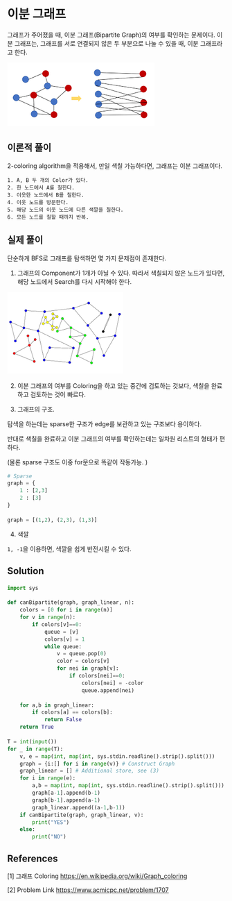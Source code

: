 # 이분 그래프 

그래프가 주어졌을 때, 이분 그래프(Bipartite Graph)의 여부를 확인하는 문제이다. 
이분 그래프는, 그래프를 서로 연결되지 않은 두 부분으로 나눌 수 있을 때, 이분 그래프라고 한다. 

![](../../docs/bipartite.png)


## 이론적 풀이

2-coloring algorithm을 적용해서, 만일 색칠 가능하다면, 그래프는 이분 그래프이다. 

```
1. A, B 두 개의 Color가 있다. 
2. 한 노드에서 A를 칠한다. 
3. 이웃한 노드에서 B를 칠한다. 
4. 이웃 노드를 방문한다. 
5. 해당 노드의 이웃 노드에 다른 색깔을 칠한다. 
6. 모든 노드를 칠할 때까지 반복. 

```

## 실제 풀이

단순하게 BFS로 그래프를 탐색하면 몇 가지 문제점이 존재한다. 

1. 그래프의 Component가 1개가 아닐 수 있다. 따라서 색칠되지 않은 노드가 있다면, 해당 노드에서 Search를 다시 시작해야 한다. 

![](../../docs/components.png)


2. 이분 그래프의 여부를 Coloring을 하고 있는 중간에 검토하는 것보다, 색칠을 완료하고 검토하는 것이 빠르다. 


3. 그래프의 구조. 

탐색을 하는데는 sparse한 구조가 edge를 보관하고 있는 구조보다 용이하다. 

반대로 색칠을 완료하고 이분 그래프의 여부를 확인하는데는 일차원 리스트의 형태가 편하다. 

(물론 sparse 구조도 이중 for문으로 똑같이 작동가능. )

```python
# Sparse
graph = {
    1 : [2,3]
    2 : [3]
}

graph = [(1,2), (2,3), (1,3)]
```

4. 색깔

```1, -1```을 이용하면, 색깔을 쉽게 반전시킬 수 있다. 

## Solution 


```python
import sys 

def canBipartite(graph, graph_linear, n):
    colors = [0 for i in range(n)]
    for v in range(n):
        if colors[v]==0:
            queue = [v]
            colors[v] = 1
            while queue:
                v = queue.pop(0)
                color = colors[v]
                for nei in graph[v]:
                    if colors[nei]==0:
                        colors[nei] = -color
                        queue.append(nei)

    for a,b in graph_linear:
        if colors[a] == colors[b]:
            return False
    return True

T = int(input())
for _ in range(T):
    v, e = map(int, map(int, sys.stdin.readline().strip().split()))
    graph = {i:[] for i in range(v)} # Construct Graph
    graph_linear = [] # Additional store, see (3)
    for i in range(e):
        a,b = map(int, map(int, sys.stdin.readline().strip().split()))
        graph[a-1].append(b-1)
        graph[b-1].append(a-1)
        graph_linear.append((a-1,b-1))
    if canBipartite(graph, graph_linear, v):
        print("YES")
    else:
        print("NO")
```


## References 

[1] 그래프 Coloring https://en.wikipedia.org/wiki/Graph_coloring

[2] Problem Link  https://www.acmicpc.net/problem/1707